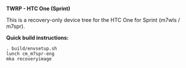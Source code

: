 **TWRP - HTC One (Sprint)**

This is a recovery-only device tree for the HTC One for Sprint (m7wls / m7spr).

**Quick build instructions:**

    . build/envsetup.sh
    lunch cm_m7spr-eng
    mka recoveryimage
